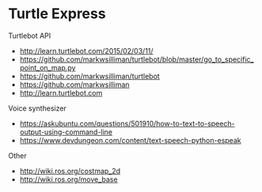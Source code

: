 # Turtle Express

Turtlebot API

* http://learn.turtlebot.com/2015/02/03/11/
* https://github.com/markwsilliman/turtlebot/blob/master/go_to_specific_point_on_map.py
* https://github.com/markwsilliman/turtlebot
* https://github.com/markwsilliman
* http://learn.turtlebot.com

Voice synthesizer

* https://askubuntu.com/questions/501910/how-to-text-to-speech-output-using-command-line
* https://www.devdungeon.com/content/text-speech-python-espeak

Other

* http://wiki.ros.org/costmap_2d
* http://wiki.ros.org/move_base